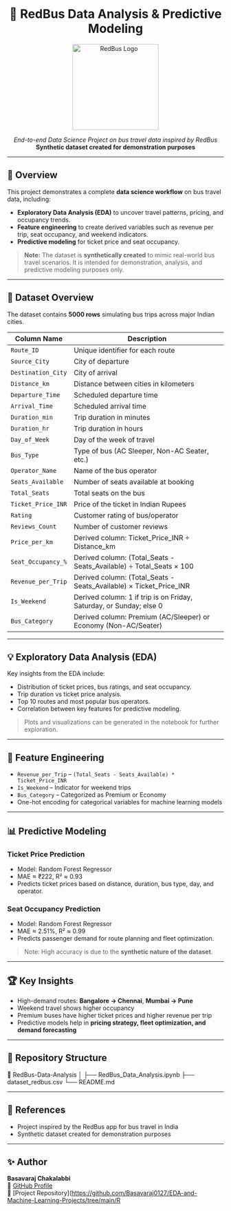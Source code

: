 <h1 align="center">🚌 RedBus Data Analysis & Predictive Modeling</h1>

<p align="center">
    <img src="https://upload.wikimedia.org/wikipedia/commons/1/16/RedBus_logo.svg" width="200" alt="RedBus Logo">
</p>

<p align="center">
  <i>End-to-end Data Science Project on bus travel data inspired by RedBus</i><br>
  <b>Synthetic dataset created for demonstration purposes</b>
</p>

---

## 📘 Overview

This project demonstrates a complete **data science workflow** on bus travel data, including:

- **Exploratory Data Analysis (EDA)** to uncover travel patterns, pricing, and occupancy trends.  
- **Feature engineering** to create derived variables such as revenue per trip, seat occupancy, and weekend indicators.  
- **Predictive modeling** for ticket price and seat occupancy.  

> **Note:** The dataset is **synthetically created** to mimic real-world bus travel scenarios. It is intended for demonstration, analysis, and predictive modeling purposes only.

---

## 🧩 Dataset Overview

The dataset contains **5000 rows** simulating bus trips across major Indian cities.

| Column Name             | Description                                                                 |
|-------------------------|-----------------------------------------------------------------------------|
| `Route_ID`              | Unique identifier for each route                                           |
| `Source_City`           | City of departure                                                          |
| `Destination_City`      | City of arrival                                                            |
| `Distance_km`           | Distance between cities in kilometers                                      |
| `Departure_Time`        | Scheduled departure time                                                   |
| `Arrival_Time`          | Scheduled arrival time                                                     |
| `Duration_min`          | Trip duration in minutes                                                   |
| `Duration_hr`           | Trip duration in hours                                                     |
| `Day_of_Week`           | Day of the week of travel                                                  |
| `Bus_Type`              | Type of bus (AC Sleeper, Non-AC Seater, etc.)                              |
| `Operator_Name`         | Name of the bus operator                                                  |
| `Seats_Available`       | Number of seats available at booking                                       |
| `Total_Seats`           | Total seats on the bus                                                     |
| `Ticket_Price_INR`      | Price of the ticket in Indian Rupees                                       |
| `Rating`                | Customer rating of bus/operator                                            |
| `Reviews_Count`         | Number of customer reviews                                                |
| `Price_per_km`          | Derived column: Ticket_Price_INR ÷ Distance_km                             |
| `Seat_Occupancy_%`      | Derived column: (Total_Seats - Seats_Available) ÷ Total_Seats × 100       |
| `Revenue_per_Trip`      | Derived column: (Total_Seats - Seats_Available) × Ticket_Price_INR        |
| `Is_Weekend`            | Derived column: 1 if trip is on Friday, Saturday, or Sunday; else 0        |
| `Bus_Category`          | Derived column: Premium (AC/Sleeper) or Economy (Non-AC/Seater)           |

---

## 💡 Exploratory Data Analysis (EDA)

Key insights from the EDA include:

- Distribution of ticket prices, bus ratings, and seat occupancy.  
- Trip duration vs ticket price analysis.  
- Top 10 routes and most popular bus operators.  
- Correlation between key features for predictive modeling.  

> Plots and visualizations can be generated in the notebook for further exploration.

---

## 🔧 Feature Engineering

- `Revenue_per_Trip` – `(Total_Seats - Seats_Available) * Ticket_Price_INR`  
- `Is_Weekend` – Indicator for weekend trips  
- `Bus_Category` – Categorized as Premium or Economy  
- One-hot encoding for categorical variables for machine learning models  

---

## 📊 Predictive Modeling

### Ticket Price Prediction
- Model: Random Forest Regressor  
- MAE ≈ ₹222, R² ≈ 0.93  
- Predicts ticket prices based on distance, duration, bus type, day, and operator.

### Seat Occupancy Prediction
- Model: Random Forest Regressor  
- MAE ≈ 2.51%, R² ≈ 0.99  
- Predicts passenger demand for route planning and fleet optimization.

> Note: High accuracy is due to the **synthetic nature of the dataset**.

---

## 🏆 Key Insights

- High-demand routes: **Bangalore → Chennai**, **Mumbai → Pune**  
- Weekend travel shows higher occupancy  
- Premium buses have higher ticket prices and higher revenue per trip  
- Predictive models help in **pricing strategy, fleet optimization, and demand forecasting**

---

## 📂 Repository Structure
📁 RedBus-Data-Analysis
│
├── RedBus_Data_Analysis.ipynb
├── dataset_redbus.csv
└── README.md


---

## 🔗 References

- Project inspired by the RedBus app for bus travel in India  
- Synthetic dataset created for demonstration purposes

---

## ✨ Author

**Basavaraj Chakalabbi**  
📎 [GitHub Profile](https://github.com/Basavaraj0127)  
📂 [Project Repository](https://github.com/Basavaraj0127/EDA-and-Machine-Learning-Projects/tree/main/R
